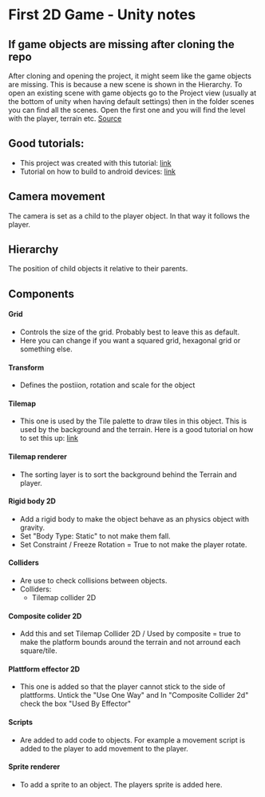 # First 2D Game - Unity notes

## If game objects are missing after cloning the repo
After cloning and opening the project, it might seem like the game objects are missing. This is because a new scene is shown in the Hierarchy. 
To open an existing scene with game objects go to the Project view (usually at the bottom of unity when having default settings) then in the 
folder scenes you can find all the scenes. Open the first one and you will find the level with the player, terrain etc. [Source](https://forum.unity.com/threads/game-objects-missing-from-hierarchy-pane.23289/)

## Good tutorials:
- This project was created with this tutorial: [link](https://youtube.com/playlist?list=PLrnPJCHvNZuCVTz6lvhR81nnaf1a-b67U)
- Tutorial on how to build to android devices: [link](https://youtu.be/Nb62z3J4A_A)

## Camera movement
The camera is set as a child to the player object. In that way it follows the player.

## Hierarchy
The position of child objects it relative to their parents.

## Components
#### Grid
- Controls the size of the grid. Probably best to leave this as default.
- Here you can change if you want a squared grid, hexagonal grid or something else.

#### Transform
- Defines the postiion, rotation and scale for the object

#### Tilemap
- This one is used by the Tile palette to draw tiles in this object. This is used by the background and the terrain. Here is a good tutorial on how to set this up: [link](https://youtu.be/QkbGr1rAya8)

#### Tilemap renderer
- The sorting layer is to sort the background behind the Terrain and player.

#### Rigid body 2D
- Add a rigid body to make the object behave as an physics object with gravity.
- Set "Body Type: Static" to not make them fall.
- Set Constraint / Freeze Rotation = True to not make the player rotate.

#### Colliders
- Are use to check collisions between objects. 
- Colliders:
    - Tilemap collider 2D

#### Composite colider 2D
- Add this and set Tilemap Collider 2D / Used by composite = true to make the platform bounds around the terrain and not arround each square/tile.

#### Plattform effector 2D
- This one is added so that the player cannot stick to the side of plattforms. Untick the "Use One Way" and In "Composite Collider 2d" check the box "Used By Effector"

#### Scripts
- Are added to add code to objects. For example a movement script is added to the player to add movement to the player.

#### Sprite renderer
- To add a sprite to an object. The players sprite is added here.
